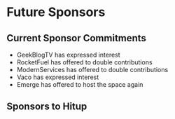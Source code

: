 # Future Sponsors
## Current Sponsor Commitments
* GeekBlogTV has expressed interest
* RocketFuel has offered to double contributions
* ModernServices has offered to double contributions
* Vaco has expressed interest
* Emerge has offered to host the space again

## Sponsors to Hitup
